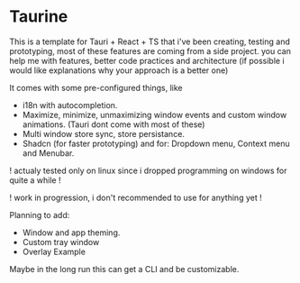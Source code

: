 # Taurine

This is a template for Tauri + React + TS that i've been creating, testing and prototyping, most of these features are coming from a side project.
you can help me with features, better code practices and architecture (if possible i would like explanations why your approach is a better one)

It comes with some pre-configured things, like

- i18n with autocompletion.
- Maximize, minimize, unmaximizing window events and custom window animations. (Tauri dont come with most of these)
- Multi window store sync, store persistance.
- Shadcn (for faster prototyping) and for: Dropdown menu, Context menu and Menubar.

! actualy tested only on linux since i dropped programming on windows for quite a while !

! work in progression, i don't recommended to use for anything yet !

Planning to add:

- Window and app theming.
- Custom tray window
- Overlay Example

Maybe in the long run this can get a CLI and be customizable.